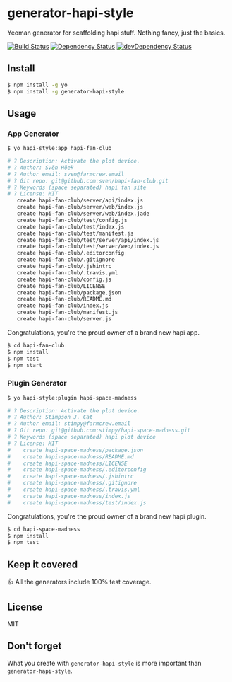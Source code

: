 # generator-hapi-style

Yeoman generator for scaffolding hapi stuff. Nothing fancy, just the basics.

[![Build Status](https://travis-ci.org/jedireza/generator-hapi-style.svg?branch=master)](https://travis-ci.org/jedireza/generator-hapi-style)
[![Dependency Status](https://david-dm.org/jedireza/generator-hapi-style.svg?style=flat)](https://david-dm.org/jedireza/generator-hapi-style)
[![devDependency Status](https://david-dm.org/jedireza/generator-hapi-style/dev-status.svg?style=flat)](https://david-dm.org/jedireza/generator-hapi-style#info=devDependencies)


## Install

```bash
$ npm install -g yo
$ npm install -g generator-hapi-style
```


## Usage

### App Generator

```bash
$ yo hapi-style:app hapi-fan-club

# ? Description: Activate the plot device.
# ? Author: Svën Höek
# ? Author email: sven@farmcrew.email
# ? Git repo: git@github.com:sven/hapi-fan-club.git
# ? Keywords (space separated) hapi fan site
# ? License: MIT
   create hapi-fan-club/server/api/index.js
   create hapi-fan-club/server/web/index.js
   create hapi-fan-club/server/web/index.jade
   create hapi-fan-club/test/config.js
   create hapi-fan-club/test/index.js
   create hapi-fan-club/test/manifest.js
   create hapi-fan-club/test/server/api/index.js
   create hapi-fan-club/test/server/web/index.js
   create hapi-fan-club/.editorconfig
   create hapi-fan-club/.gitignore
   create hapi-fan-club/.jshintrc
   create hapi-fan-club/.travis.yml
   create hapi-fan-club/config.js
   create hapi-fan-club/LICENSE
   create hapi-fan-club/package.json
   create hapi-fan-club/README.md
   create hapi-fan-club/index.js
   create hapi-fan-club/manifest.js
   create hapi-fan-club/server.js
```

Congratulations, you're the proud owner of a brand new hapi app.

```bash
$ cd hapi-fan-club
$ npm install
$ npm test
$ npm start
```

### Plugin Generator

```bash
$ yo hapi-style:plugin hapi-space-madness

# ? Description: Activate the plot device.
# ? Author: Stimpson J. Cat
# ? Author email: stimpy@farmcrew.email
# ? Git repo: git@github.com:stimpy/hapi-space-madness.git
# ? Keywords (space separated) hapi plot device
# ? License: MIT
#    create hapi-space-madness/package.json
#    create hapi-space-madness/README.md
#    create hapi-space-madness/LICENSE
#    create hapi-space-madness/.editorconfig
#    create hapi-space-madness/.jshintrc
#    create hapi-space-madness/.gitignore
#    create hapi-space-madness/.travis.yml
#    create hapi-space-madness/index.js
#    create hapi-space-madness/test/index.js
```

Congratulations, you're the proud owner of a brand new hapi plugin.

```bash
$ cd hapi-space-madness
$ npm install
$ npm test
```


## Keep it covered

:+1: All the generators include 100% test coverage. 


## License

MIT


## Don't forget

What you create with `generator-hapi-style` is more important than `generator-hapi-style`.
